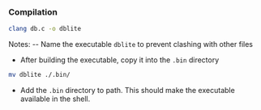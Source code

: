 ### Compilation
```bash
clang db.c -o dblite
```

Notes:
-- Name the executable `dblite` to prevent clashing with other files

- After building the executable, copy it into the `.bin` directory
```bash
mv dblite ./.bin/
```
- Add the `.bin` directory to path. This should make the executable available in the shell.